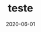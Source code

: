 ---
title:          teste 
date:           2020-06-01
description:    dd
image:          null
name:           Alexandre Alvaro
bio:            minha bio
photo:          ss
---